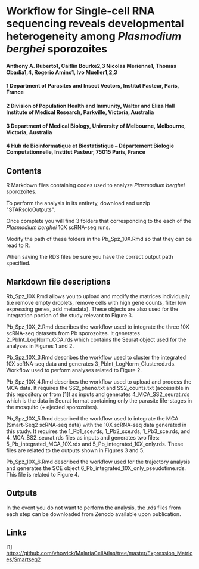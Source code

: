 # Workflow for **Single-cell RNA sequencing reveals developmental heterogeneity among *Plasmodium berghei* sporozoites**
#### Anthony A. Ruberto1, Caitlin Bourke2,3 Nicolas Merienne1, Thomas Obadia1,4, Rogerio Amino1, Ivo Mueller1,2,3
#### 1 Department of Parasites and Insect Vectors, Institut Pasteur, Paris, France
#### 2 Division of Population Health and Immunity, Walter and Eliza Hall Institute of Medical Research, Parkville, Victoria, Australia
#### 3 Department of Medical Biology, University of Melbourne, Melbourne, Victoria, Australia
#### 4 Hub de Bioinformatique et Biostatistique – Département Biologie Computationnelle, Institut Pasteur, 75015 Paris, France


## Contents

R Markdown files containing codes used to analyze *Plasmodium berghei* sporozoites.

To perform the analysis in its entirety, download and unzip "STARsoloOutputs".

Once complete you will find 3 folders that corresponding to the each of the *Plasmodium berghei* 10X scRNA-seq runs.

Modify the path of these folders in the Pb_Spz_10X.Rmd so that they can be read to R.

When saving the RDS files be sure you have the correct output path specified.

## Markdown file descriptions

Rb_Spz_10X.Rmd allows you to upload and modify the matrices individually (i.e remove empty droplets, remove cells with high gene counts, filter low expressing 
genes, add metadata). These objects are also used for the integration portion of the study relevant to Figure 3.

Pb_Spz_10X_2.Rmd describes the workflow used to integrate the three 10X scRNA-seq datasets from Pb sporozoites. It generates 2_PbInt_LogNorm_CCA.rds which contains the Seurat object used for the analyses in Figures 1 and 2.

Pb_Spz_10X_3.Rmd describes the workflow used to cluster the integrated 10X scRNA-seq data and generates 3_PbInt_LogNorm_Clustered.rds. Workflow used to perform analyses related to Figure 2.

Pb_Spz_10X_4.Rmd describes the workflow used to upload and process the MCA data. It requires the SS2_pheno.txt and SS2_counts.txt (accessible in this repository or from [1]) as inputs and generates 4_MCA_SS2_seurat.rds which is the data in Seurat format containing only the parasite life-stages in the mosquito (+ ejected sporozoites). 

Pb_Spz_10X_5.Rmd described the workflow used to integrate the MCA (Smart-Seq2 scRNA-seq data) with the 10X scRNA-seq data generated in this study. It requires the 
1_Pb1_sce.rds, 1_Pb2_sce.rds, 1_Pb3_sce.rds, and 4_MCA_SS2_seurat.rds files as inputs and generates two files: 
5_Pb_integrated_MCA_10X.rds and 5_Pb_integrated_10X_only.rds. These files are related to the outputs shown in Figures 3 and 5.

Pb_Spz_10X_6.Rmd described the workflow used for the trajectory analysis and generates the SCE object 6_Pb_integrated_10X_only_pseudotime.rds. This file is related to Figure 4.

## Outputs

In the event you do not want to perform the analysis, the .rds files from each step can be downloaded from Zenodo available upon publication.

## Links

[1] https://github.com/vhowick/MalariaCellAtlas/tree/master/Expression_Matrices/Smartseq2






